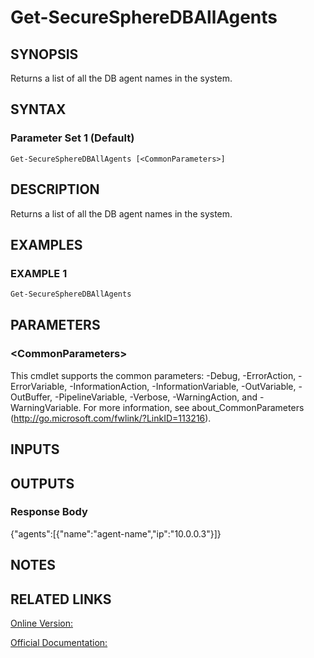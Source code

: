 ﻿# Get-SecureSphereDBAllAgents

## SYNOPSIS
Returns a list of all the DB agent names in the system.

## SYNTAX

### Parameter Set 1 (Default)
```
Get-SecureSphereDBAllAgents [<CommonParameters>]
```

## DESCRIPTION
Returns a list of all the DB agent names in the system.

## EXAMPLES

### EXAMPLE 1

```powershell
Get-SecureSphereDBAllAgents
```

## PARAMETERS

### \<CommonParameters\>
This cmdlet supports the common parameters: -Debug, -ErrorAction, -ErrorVariable, -InformationAction, -InformationVariable, -OutVariable, -OutBuffer, -PipelineVariable, -Verbose, -WarningAction, and -WarningVariable. For more information, see about_CommonParameters (http://go.microsoft.com/fwlink/?LinkID=113216).

## INPUTS

## OUTPUTS

### Response Body
{"agents":[{"name":"agent-name","ip":"10.0.0.3"}]}

## NOTES

## RELATED LINKS

[Online Version:](https://github.com/akshinmustafayev/Documentation/MD)

[Official Documentation:](https://docs.imperva.com/bundle/v13.6-api-reference-guide/page/61663.htm)



